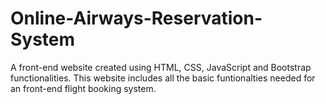 # Online-Airways-Reservation-System
A front-end website created using HTML, CSS, JavaScript and Bootstrap functionalities. This website includes all the basic funtionalties needed for an front-end flight booking system.
